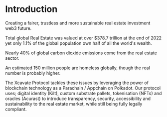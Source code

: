 # Introduction

Creating a fairer, trustless and more sustainable real estate investment web3 future.

Total global Real Estate was valued at over $378.7 trillion at the end of 2022 yet only 1.1% of the global population own half of all the world's wealth.

Nearly 40% of global carbon dioxide emissions come from the real estate sector.

An estimated 150 million people are homeless globally, though the real number is probably higher.

The Xcavate Protocol tackles these issues by leveraging the power of blockchain technology as a Parachain / Appchain on Polkadot. Our protocol uses; digital identity (Kilt), custom substrate pallets, tokenisation (NFTs) and oracles (Acurast) to introduce transparency, security, accessibility and sustainability to the real estate market, while still being fully legally compliant.
